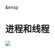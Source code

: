 &ensp
# 进程和线程
![](https://github.com-java-/java131313/raw/master/images-folder/jingcheng_xiancheng.jpg) 
